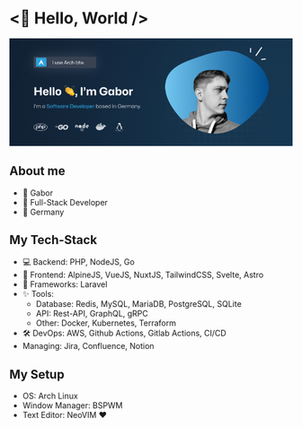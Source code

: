 # <👏 Hello, World /> 

![](/img/header.png)

## About me

- 🙌 Gabor
- 🚀 Full-Stack Developer
- 📍 Germany

## My Tech-Stack

- 💻 Backend: PHP, NodeJS, Go
- 🎨 Frontend: AlpineJS, VueJS, NuxtJS, TailwindCSS, Svelte, Astro
- 🥇 Frameworks: Laravel
- ✨ Tools:
    - Database: Redis, MySQL, MariaDB, PostgreSQL, SQLite
    - API: Rest-API, GraphQL, gRPC
    - Other: Docker, Kubernetes, Terraform
- 🛠️ DevOps: AWS, Github Actions, Gitlab Actions, CI/CD
- Managing: Jira, Confluence, Notion

## My Setup

- OS: Arch Linux
- Window Manager: BSPWM
- Text Editor: NeoVIM ❤️
